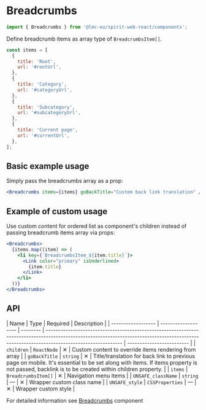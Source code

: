 # Breadcrumbs

```jsx
import { Breadcrumbs } from '@lmc-eu/spirit-web-react/components';
```

Define breadcrumb items as array type of `BreadcrumbsItem[]`.

```jsx
const items = [
  {
    title: 'Root',
    url: '#rootUrl',
  },
  {
    title: 'Category',
    url: '#categoryUrl',
  },
  {
    title: 'Subcategory',
    url: '#subcategoryUrl',
  },
  {
    title: 'Current page',
    url: '#currentUrl',
  },
];
```

## Basic example usage

Simply pass the breadcrumbs array as a prop:

```jsx
<Breadcrumbs items={items} goBackTitle="Custom back link translation" />
```

## Example of custom usage

Use custom content for ordered list as component's children instead of passing breadcrumb items array via props:

```jsx
<Breadcrumbs>
  {items.map((item) => (
    <li key={`BreadcrumbsItem_${item.title}`}>
      <Link color="primary" isUnderlined>
        {item.title}
      </Link>
    </li>
  ))}
</Breadcrumbs>
```

## API

| Name               | Type                | Required | Description                                                                                                                                                                                 |
| ------------------ | ------------------- | -------- | ------------------------------------------------------------------------------------------------------------------------------------------------------------------------------------------- | ------------------------- |
| `children`         | `ReactNode`         | ✕        | Custom content to override items rendering from array                                                                                                                                       |
| `goBackTitle`      | `string`            | ✕        | Title/translation for back link to previous page on mobile. It's essential to be set along with items. If items property is not passed, backlink is to be created within children property. |
| `items`            | `BreadcrumbsItem[]` | ✕        | Navigation menu items                                                                                                                                                                       |
| `UNSAFE_className` | `string`            | —        | ✕                                                                                                                                                                                           | Wrapper custom class name |
| `UNSAFE_style`     | `CSSProperties`     | —        | ✕                                                                                                                                                                                           | Wrapper custom style      |

For detailed information see [Breadcrumbs](https://github.com/lmc-eu/spirit-design-system/blob/main/packages/web/src/scss/components/Breadcrumbs/README.md) component
